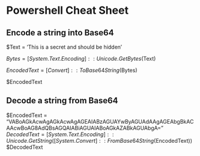 # Powershell Cheat Sheet
## Encode a string into Base64
$Text = ‘This is a secret and should be hidden’

$Bytes = [System.Text.Encoding]::Unicode.GetBytes($Text)

$EncodedText =[Convert]::ToBase64String($Bytes)

$EncodedText

## Decode a string from Base64
$EncodedText = “VABoAGkAcwAgAGkAcwAgAGEAIABzAGUAYwByAGUAdAAgAGEAbgBkACAAcwBoAG8AdQBsAGQAIABiAGUAIABoAGkAZABkAGUAbgA=”
$DecodedText = [System.Text.Encoding]::Unicode.GetString([System.Convert]::FromBase64String($EncodedText))
$DecodedText
